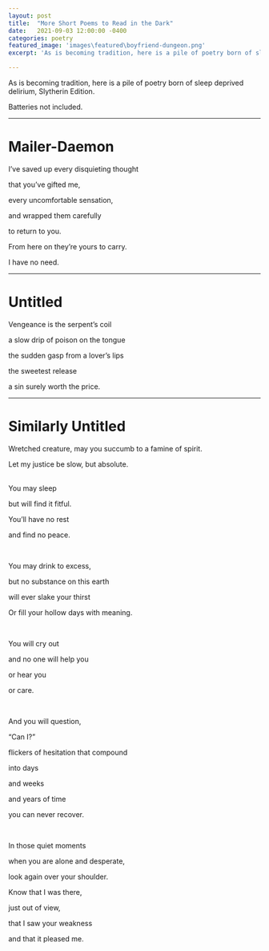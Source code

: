 ```yaml
---
layout: post
title:  "More Short Poems to Read in the Dark"
date:   2021-09-03 12:00:00 -0400
categories: poetry
featured_image: 'images\featured\boyfriend-dungeon.png'
excerpt: 'As is becoming tradition, here is a pile of poetry born of sleep deprived delirium, Slytherin Edition. <br><br>Batteries not included.'

---
```


As is becoming tradition, here is a pile of poetry born of sleep deprived delirium, Slytherin Edition.

Batteries not included.

---

# Mailer-Daemon

I’ve saved up every disquieting thought

that you’ve gifted me,

every uncomfortable sensation,

and wrapped them carefully

to return to you.

From here on they’re yours to carry.

I have no need.

---

# Untitled

Vengeance is the serpent’s coil

a slow drip of poison on the tongue

the sudden gasp from a lover’s lips

the sweetest release

a sin surely worth the price.

---

# Similarly Untitled

Wretched creature, may you succumb to a famine of spirit.

Let my justice be slow, but absolute.

<br>
You may sleep

but will find it fitful.

You’ll have no rest

and find no peace.

<br>

You may drink to excess,

but no substance on this earth

will ever slake your thirst

Or fill your hollow days with meaning.

<br>

You will cry out

and no one will help you

or hear you

or care.

<br>

And you will question,

“Can I?”

flickers of hesitation that compound

into days

and weeks

and years of time

you can never recover.

<br>

In those quiet moments

when you are alone and desperate,

look again over your shoulder.

Know that I was there,

just out of view,

that I saw your weakness

and that it pleased me.
